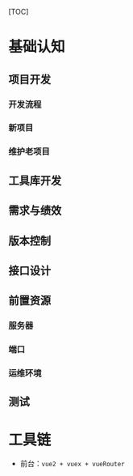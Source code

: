 [TOC]

# 基础认知

## 项目开发

### 开发流程

### 新项目



### 维护老项目



## 工具库开发



## 需求与绩效



## 版本控制



## 接口设计



## 前置资源

### 服务器

### 端口

### 运维环境



## 测试

# 工具链

- 前台：`vue2 + vuex + vueRouter`

